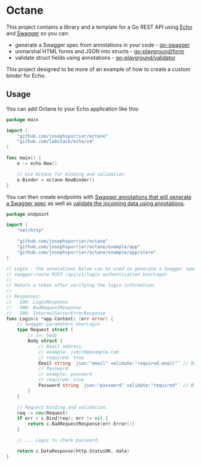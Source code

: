 # Octane

This project contains a library and a template for a Go REST API using [Echo](https://echo.labstack.com/) and [Swagger](https://github.com/go-swagger/go-swagger) so you can:
- generate a Swagger spec from annotations in your code - [go-swagger](https://github.com/go-swagger/go-swagger)
- unmarshal HTML forms and JSON into structs - [go-playground/form](https://github.com/go-playground/form)
- validate struct fields using annotations - [go-playground/validator](https://github.com/go-playground/validator)

This project designed to be more of an example of how to create a custom binder for Echo.

## Usage

You can add Octane to your Echo application like this:

```go
package main

import (
	"github.com/josephspurrier/octane"
	"github.com/labstack/echo/v4"
)

func main() {
	e := echo.New()

	// Use Octane for binding and validation.
	e.Binder = octane.NewBinder()
}
```

You can then create endpoints with [Swagger annotations that will generate a Swagger spec](https://goswagger.io/generate/spec.html) as well as [validate the incoming data using annotations](https://pkg.go.dev/github.com/go-playground/validator/v10). 

```go
package endpoint

import (
	"net/http"

	"github.com/josephspurrier/octane"
	"github.com/josephspurrier/octane/example/app"
	"github.com/josephspurrier/octane/example/app/store"
)

// Login - the annotations below can be used to generate a Swagger spec.
// swagger:route POST /api/v1/login authentication UserLogin
//
// Return a token after verifying the login information.
//
// Responses:
//   200: LoginResponse
//   400: BadRequestResponse
//   500: InternalServerErrorResponse
func Login(c *app.Context) (err error) {
	// swagger:parameters UserLogin
	type Request struct {
		// in: body
		Body struct {
			// Email address.
			// example: jsmith@example.com
			// required: true
			Email string `json:"email" validate:"required,email"` // Binding and validation annotations.
			// Password.
			// example: password
			// required: true
			Password string `json:"password" validate:"required"` // Binding and validation annotations.
		}
	}

	// Request binding and validation.
	req := new(Request)
	if err = c.Bind(req); err != nil {
		return c.BadRequestResponse(err.Error())
	}

    // ... Logic to check password.

	return c.DataResponse(http.StatusOK, data)
}
```
